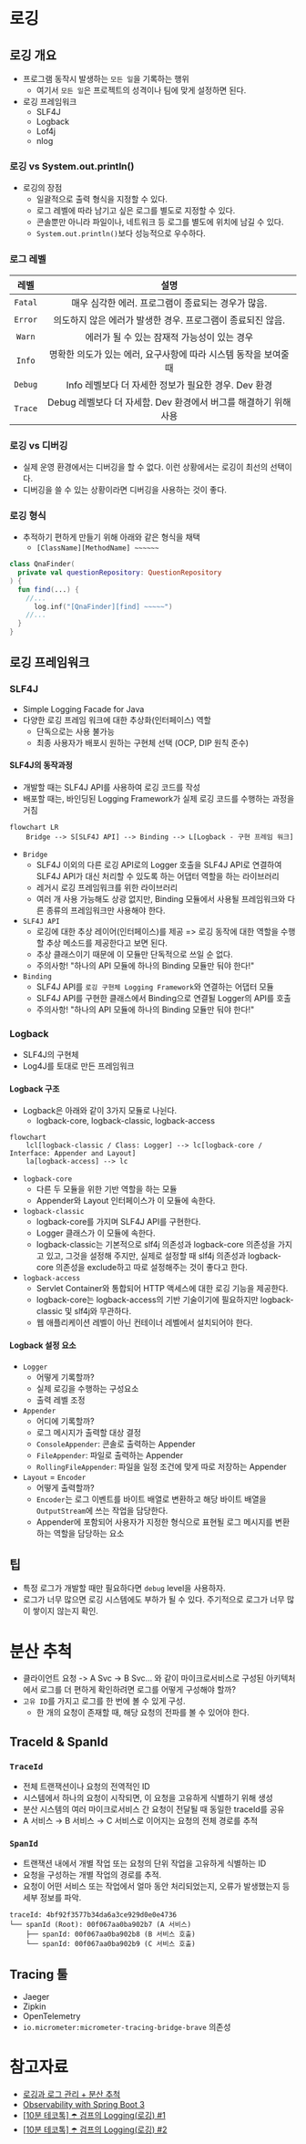# 로깅

## 로깅 개요

- 프로그램 동작시 발생하는 `모든 일`을 기록하는 행위
  - 여기서 `모든 일`은 프로젝트의 성격이나 팀에 맞게 설정하면 된다.
- 로깅 프레임워크
  - SLF4J
  - Logback
  - Lof4j
  - nlog

### 로깅 vs System.out.println()

- 로깅의 장점
  - 일괄적으로 출력 형식을 지정할 수 있다.
  - 로그 레벨에 따라 남기고 싶은 로그를 별도로 지정할 수 있다.
  - 콘솔뿐만 아니라 파일이나, 네트워크 등 로그를 별도에 위치에 남길 수 있다.
  - `System.out.println()`보다 성능적으로 우수하다.

### 로그 레벨

|   레벨    |                    설명                     |
|:-------:|:-----------------------------------------:|
| `Fatal` |       매우 심각한 에러. 프로그램이 종료되는 경우가 많음.       |
| `Error` |    의도하지 않은 에러가 발생한 경우. 프로그램이 종료되진 않음.     |
| `Warn`  |         에러가 될 수 있는 잠재적 가능성이 있는 경우         |
| `Info`  |   명확한 의도가 있는 에러, 요구사항에 따라 시스템 동작을 보여줄 때   |
| `Debug` |    Info 레벨보다 더 자세한 정보가 필요한 경우. Dev 환경     |
| `Trace` | Debug 레벨보다 더 자세함. Dev 환경에서 버그를 해결하기 위해 사용 |

### 로깅 vs 디버깅

- 실제 운영 환경에서는 디버깅을 할 수 없다. 이런 상황에서는 로깅이 최선의 선택이다.
- 디버깅을 쓸 수 있는 상황이라면 디버깅을 사용하는 것이 좋다.

### 로깅 형식

- 추적하기 편하게 만들기 위해 아래와 같은 형식을 채택
  - `[ClassName][MethodName] ~~~~~~` 

```kotlin
class QnaFinder(
  private val questionRepository: QuestionRepository
) {
  fun find(...) {
    //...
      log.inf("[QnaFinder][find] ~~~~~")
    //...
  }
}
```

## 로깅 프레임워크

### SLF4J

- Simple Logging Facade for Java
- 다양한 로깅 프레임 워크에 대한 추상화(인터페이스) 역할
  - 단독으로는 사용 불가능
  - 최종 사용자가 배포시 원하는 구현체 선택 (OCP, DIP 원칙 준수)

#### SLF4J의 동작과정

- 개발할 때는 SLF4J API를 사용하여 로깅 코드를 작성
- 배포할 때는, 바인딩된 Logging Framework가 실제 로깅 코드를 수행하는 과정을 거침

```mermaid
flowchart LR
    Bridge --> S[SLF4J API] --> Binding --> L[Logback - 구현 프레임 워크]
```

- `Bridge`
  - SLF4J 이외의 다른 로깅 API로의 Logger 호출을 SLF4J API로 연결하여 SLF4J API가 대신 처리할 수 있도록 하는 어댑터 역할을 하는 라이브러리 
  - 레거시 로깅 프레임워크를 위한 라이브러리
  - 여러 개 사용 가능해도 상광 없지만, Binding 모듈에서 사용될 프레임워크와 다른 종류의 프레임워크만 사용해야 한다.
- `SLF4J API`
  - 로깅에 대한 추상 레이어(인터페이스)를 제공 => 로깅 동작에 대한 역할을 수행할 추상 메소드를 제공한다고 보면 된다.
  - 추상 클래스이기 때문에 이 모듈만 단독적으로 쓰일 순 없다.
  - 주의사항! "하나의 API 모듈에 하나의 Binding 모듈만 둬야 한다!"
- `Binding`
  - SLF4J API를 `로깅 구현체 Logging Framework`와 연결하는 어댑터 모듈
  - SLF4J API를 구현한 클래스에서 Binding으로 연결될 Logger의 API를 호출
  - 주의사항! "하나의 API 모듈에 하나의 Binding 모듈만 둬야 한다!"

### Logback

- SLF4J의 구현체
- Log4J를 토대로 만든 프레임워크

#### Logback 구조

- Logback은 아래와 같이 3가지 모듈로 나뉜다.
  - logback-core, logback-classic, logback-access

```mermaid
flowchart
    lcl[logback-classic / Class: Logger] --> lc[logback-core / Interface: Appender and Layout]
    la[logback-access] --> lc
```

- `logback-core`
  - 다른 두 모듈을 위한 기반 역할을 하는 모듈
  - Appender와 Layout 인터페이스가 이 모듈에 속한다.
- `logback-classic`
  - logback-core를 가지며 SLF4J API를 구현한다.
  - Logger 클래스가 이 모듈에 속한다.
  - logback-classic는 기본적으로 slf4j 의존성과 logback-core 의존성을 가지고 있고, 그것을 설정해 주지만, 실제로 설정할 때 slf4j 의존성과 logback-core 의존성을 exclude하고 따로 설정해주는 것이 좋다고 한다. 
- `logback-access`
  - Servlet Container와 통합되어 HTTP 액세스에 대한 로깅 기능을 제공한다.
  - logback-core는 logback-access의 기반 기술이기에 필요하지만 logback-classic 및 slf4j와 무관하다.
  - 웹 애플리케이션 레벨이 아닌 컨테이너 레벨에서 설치되어야 한다.

#### Logback 설정 요소

- `Logger`
  - 어떻게 기록할까?
  - 실제 로깅을 수행하는 구성요소
  - 출력 레벨 조정
- `Appender`
  - 어디에 기록할까?
  - 로그 메시지가 출력할 대상 결정
  - `ConsoleAppender`: 콘솔로 출력하는 Appender
  - `FileAppender`: 파일로 출력하는 Appender
  - `RollingFileAppender`: 파일을 일정 조건에 맞게 따로 저장하는 Appender
- `Layout` = `Encoder`
  - 어떻게 출력할까?
  - `Encoder`는 로그 이벤트를 바이트 배열로 변환하고 해당 바이트 배열을 `OutputStream`에 쓰는 작업을 담당한다.
  - Appender에 포함되어 사용자가 지정한 형식으로 표현될 로그 메시지를 변환하는 역할을 담당하는 요소

## 팁

- 특정 로그가 개발할 때만 필요하다면 `debug` level을 사용하자.
- 로그가 너무 많으면 로깅 시스템에도 부하가 될 수 있다. 주기적으로 로그가 너무 많이 쌓이지 않는지 확인.

# 분산 추척

- 클라이언트 요청 -> A Svc -> B Svc... 와 같이 마이크로서비스로 구성된 아키텍처에서 로그를 더 편하게 확인하려면 로그를 어떻게 구성해야 할까?
- `고유 ID`를 가지고 로그를 한 번에 볼 수 있게 구성.
  - 한 개의 요청이 존재할 때, 해당 요청의 전파를 볼 수 있어야 한다.

## TraceId & SpanId

### `TraceId`
- 전체 트랜잭션이나 요청의 전역적인 ID 
- 시스템에서 하나의 요청이 시작되면, 이 요청을 고유하게 식별하기 위해 생성
- 분산 시스템의 여러 마이크로서비스 간 요청이 전달될 때 동일한 traceId를 공유
- A 서비스 → B 서비스 → C 서비스로 이어지는 요청의 전체 경로를 추적

### `SpanId`

- 트랜잭션 내에서 개별 작업 또는 요청의 단위 작업을 고유하게 식별하는 ID
- 요청을 구성하는 개별 작업의 경로를 추적. 
- 요청이 어떤 서비스 또는 작업에서 얼마 동안 처리되었는지, 오류가 발생했는지 등 세부 정보를 파악.

```shell
traceId: 4bf92f3577b34da6a3ce929d0e0e4736
└── spanId (Root): 00f067aa0ba902b7 (A 서비스)
    ├── spanId: 00f067aa0ba902b8 (B 서비스 호출)
    └── spanId: 00f067aa0ba902b9 (C 서비스 호출)
```

## Tracing 툴

- Jaeger
- Zipkin
- OpenTelemetry
- `io.micrometer:micrometer-tracing-bridge-brave` 의존성

# 참고자료

- [로깅과 로그 관리 + 분산 추척](https://www.youtube.com/watch?v=c7V52EMKXQM)
- [Observability with Spring Boot 3](https://spring.io/blog/2022/10/12/observability-with-spring-boot-3)
- [[10분 테코톡] ☂️ 검프의 Logging(로깅) #1](https://www.youtube.com/watch?v=1MD5xbwznlI)
- [[10분 테코톡] ☂️ 검프의 Logging(로깅) #2](https://www.youtube.com/watch?v=JqZzy7RyudI)
